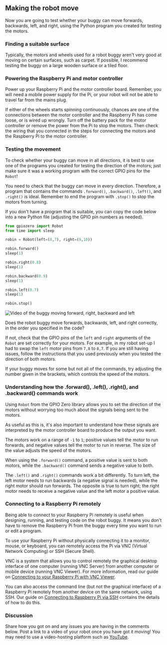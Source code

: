 ## Making the robot move

Now you are going to test whether your buggy can move forwards, backwards, left, and right, using the Python program you created for testing the motors.

### Finding a suitable surface

Typically, the motors and wheels used for a robot buggy aren't very good at moving on certain surfaces, such as carpet. If possible, I recommend testing the buggy on a large wooden surface or a tiled floor.

### Powering the Raspberry Pi and motor controller

Power up your Raspberry Pi and the motor controller board. Remember, you will need a mobile power supply for the Pi, or your robot will not be able to travel far from the mains plug.

If either of the wheels starts spinning continuously, chances are one of the connections between the motor controller and the Raspberry Pi has come loose, or is wired up wrongly. Turn off the battery pack for the motor controller or remove the power from the Pi to stop the motors. Then check the wiring that you connected in the steps for connecting the motors and the Raspberry Pi to the motor controller.

### Testing the movement

To check whether your buggy can move in all directions, it is best to use one of the programs you created for testing the direction of the motors; just make sure it was a working program with the correct GPIO pins for the `Robot`!

You need to check that the buggy can move in every direction. Therefore, a program that contains the commands `.forward()`, `.backward()`, `.left()`, and `.right()` is ideal. Remember to end the program with `.stop()` to stop the motors from turning.

If you don't have a program that is suitable, you can copy the code below into a new Python file (adjusting the GPIO pin numbers as needed).

~~~ python
from gpiozero import Robot
from time import sleep

robin = Robot(left=(8,7), right=(9,10))

robin.forward()
sleep(1)

robin.right(0.8)
sleep(1)

robin.backward(0.9)
sleep(1)

robin.left(0.7)
sleep(1)

robin.stop()
~~~

![Video of the buggy moving forward, right, backward and left](https://rpf-futurelearn.s3-eu-west-1.amazonaws.com/Robotics+-+Robot+Buggy/Photographs/1_10-buggy-moving-all-four-directions.gif)

Does the robot buggy move forwards, backwards, left, and right correctly, in the order you specified in the code?

If not, check that the GPIO pins of the `left` and `right` arguments of the `Robot` are set correctly for your motors. For example, in my robot set-up I had to swap the `left` motor pins from `7,8` to `8,7`. If you are still having issues, follow the instructions that you used previously when you tested the direction of both motors.

If your buggy moves for some but not all of the commands, try adjusting the number given in the brackets, which controls the speed of the motors.

### Understanding how the .forward(), .left(), .right(), and .backward() commands work

Using `Robot` from the GPIO Zero library allows you to set the direction of the motors without worrying too much about the signals being sent to the motors.

As useful as this is, it's also important to understand how these signals are interpreted by the motor controller board to produce the output you want.

The motors work on a range of `-1` to `1`; positive values tell the motor to run forwards, and negative values tell the motor to run in reverse. The size of the value adjusts the speed of the motors.

When using the `.forward()` command, a positive value is sent to both motors, while the `.backward()` command sends a negative value to both.

The `.left()` and `.right()` commands work a bit differently. To turn left, the left motor needs to run backwards (a negative signal is needed), while the right motor should run forwards. The opposite is true to turn right; the right motor needs to receive a negative value and the left motor a positive value.

### Connecting to a Raspberry Pi remotely

Being able to connect to your Raspberry Pi remotely is useful when designing, running, and testing code on the robot buggy. It means you don't have to remove the Raspberry Pi from the buggy every time you want to run or edit a program.

To use your Raspberry Pi without physically connecting it to a monitor, mouse, or keyboard, you can remotely access the Pi via VNC (Virtual Network Computing) or SSH (Secure Shell).

VNC is a system that allows you to control remotely the graphical desktop interface of one computer (running VNC Server) from another computer or mobile device (running VNC Viewer). For more information, read our guide on [Connecting to your Raspberry Pi with VNC Viewer](https://www.raspberrypi.org/documentation/remote-access/vnc/README.md).

You can also access the command line (but not the graphical interface) of a Raspberry Pi remotely from another device on the same network, using SSH. Our guide on [Connecting to Raspberry Pi via SSH](https://www.raspberrypi.org/documentation/remote-access/ssh/) contains the details of how to do this.

### Discussion

Share how you got on and any issues you are having in the comments below. Post a link to a video of your robot once you have got it moving! You may need to use a video-hosting platform such as [YouTube](http://www.youtube.com).
